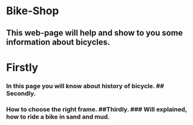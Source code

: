 # Bike-Shop
## This web-page will help and show to you some information about bicycles.

# Firstly
### In this page you will know about history of bicycle. ## Secondly.
### How to choose the right frame. ##Thirdly. ### Will explained, how to ride a bike in sand and mud.

